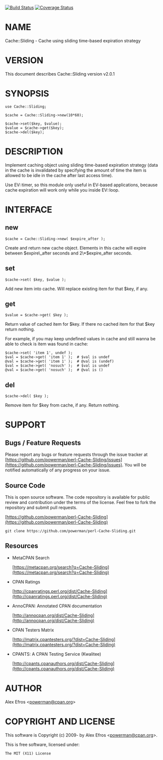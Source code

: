 [![Build Status](https://travis-ci.org/powerman/perl-Cache-Sliding.svg?branch=master)](https://travis-ci.org/powerman/perl-Cache-Sliding)
[![Coverage Status](https://coveralls.io/repos/powerman/perl-Cache-Sliding/badge.svg?branch=master)](https://coveralls.io/r/powerman/perl-Cache-Sliding?branch=master)

# NAME

Cache::Sliding - Cache using sliding time-based expiration strategy

# VERSION

This document describes Cache::Sliding version v2.0.1

# SYNOPSIS

    use Cache::Sliding;

    $cache = Cache::Sliding->new(10*60);

    $cache->set($key, $value);
    $value = $cache->get($key);
    $cache->del($key);

# DESCRIPTION

Implement caching object using sliding time-based expiration strategy
(data in the cache is invalidated by specifying the amount of time the
item is allowed to be idle in the cache after last access time).

Use EV::timer, so this module only useful in EV-based applications,
because cache expiration will work only while you inside EV::loop.

# INTERFACE 

## new

    $cache = Cache::Sliding->new( $expire_after );

Create and return new cache object. Elements in this cache will expire
between $expire\_after seconds and 2\*$expire\_after seconds.

## set

    $cache->set( $key, $value );

Add new item into cache. Will replace existing item for that $key, if any.

## get

    $value = $cache->get( $key );

Return value of cached item for $key. If there no cached item for that $key
return nothing.

For example, if you may keep undefined values in cache and still wanna be
able to check is item was found in cache:

    $cache->set( 'item 1', undef );
    $val = $cache->get( 'item 1' );  # $val is undef
    @val = $cache->get( 'item 1' );  # @val is (undef)
    $val = $cache->get( 'nosuch' );  # $val is undef
    @val = $cache->get( 'nosuch' );  # @val is ()

## del

    $cache->del( $key );

Remove item for $key from cache, if any. Return nothing.

# SUPPORT

## Bugs / Feature Requests

Please report any bugs or feature requests through the issue tracker
at [https://github.com/powerman/perl-Cache-Sliding/issues](https://github.com/powerman/perl-Cache-Sliding/issues).
You will be notified automatically of any progress on your issue.

## Source Code

This is open source software. The code repository is available for
public review and contribution under the terms of the license.
Feel free to fork the repository and submit pull requests.

[https://github.com/powerman/perl-Cache-Sliding](https://github.com/powerman/perl-Cache-Sliding)

    git clone https://github.com/powerman/perl-Cache-Sliding.git

## Resources

- MetaCPAN Search

    [https://metacpan.org/search?q=Cache-Sliding](https://metacpan.org/search?q=Cache-Sliding)

- CPAN Ratings

    [http://cpanratings.perl.org/dist/Cache-Sliding](http://cpanratings.perl.org/dist/Cache-Sliding)

- AnnoCPAN: Annotated CPAN documentation

    [http://annocpan.org/dist/Cache-Sliding](http://annocpan.org/dist/Cache-Sliding)

- CPAN Testers Matrix

    [http://matrix.cpantesters.org/?dist=Cache-Sliding](http://matrix.cpantesters.org/?dist=Cache-Sliding)

- CPANTS: A CPAN Testing Service (Kwalitee)

    [http://cpants.cpanauthors.org/dist/Cache-Sliding](http://cpants.cpanauthors.org/dist/Cache-Sliding)

# AUTHOR

Alex Efros &lt;powerman@cpan.org>

# COPYRIGHT AND LICENSE

This software is Copyright (c) 2009- by Alex Efros &lt;powerman@cpan.org>.

This is free software, licensed under:

    The MIT (X11) License
